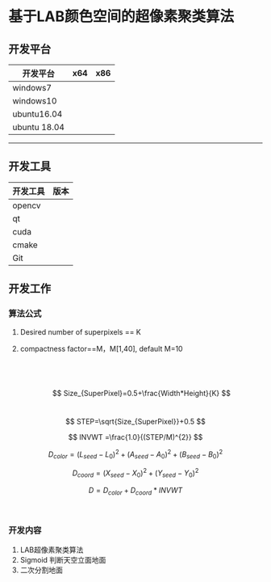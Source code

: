 # 	基于LAB颜色空间的超像素聚类算法

## 开发平台

| 开发平台     | x64  | x86  |
| ------------ | ---- | ---- |
| windows7     |      |      |
| windows10    |      |      |
| ubuntu16.04  |      |      |
| ubuntu 18.04 |      |      |

------

## 开发工具

| 开发工具 | 版本 |
| -------- | ---- |
| opencv   |      |
| qt       |      |
| cuda     |      |
| cmake    |      |
| Git      |      |

## 开发工作

### 算法公式

1. Desired number of superpixels ==  K

2. compactness factor==M，M[1,40],  default M=10

   ​						

   ​	
   $$
   Size_{SuperPixel}=0.5+\frac{Width*Height}{K}
   $$
   ​	

$$
STEP=\sqrt{Size_{SuperPixel}}+0.5
$$

$$
INVWT =\frac{1.0}{(STEP/M)^{2}}
$$

$$
D_{color}=(L_{seed}-L_{0})^{2}+(A_{seed}-A_{0})^{2}+(B_{seed}-B_{0})^{2}
$$

$$
D_{coord}=(X_{seed}-X_{0})^{2}+(Y_{seed}-Y_{0})^{2}
$$

$$
D=D_{color}+D_{coord}*INVWT
$$

​			

### 开发内容

1. LAB超像素聚类算法
2. Sigmoid 判断天空立面地面
3. 二次分割地面


